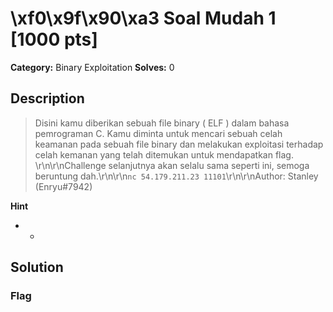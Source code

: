 # \xf0\x9f\x90\xa3 Soal Mudah 1 [1000 pts]

**Category:** Binary Exploitation
**Solves:** 0

## Description
>Disini kamu diberikan sebuah file binary ( ELF ) dalam bahasa pemrograman C. Kamu diminta untuk mencari sebuah celah keamanan pada sebuah file binary dan melakukan exploitasi terhadap celah kemanan yang telah ditemukan untuk mendapatkan flag. \r\n\r\nChallenge selanjutnya akan selalu sama seperti ini, semoga beruntung dah.\r\n\r\n`nc 54.179.211.23 11101`\r\n\r\nAuthor: Stanley (Enryu#7942)

**Hint**
* -

## Solution

### Flag

